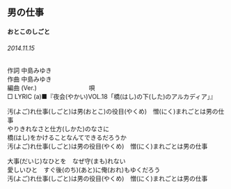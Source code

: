 ## 男の仕事
#### おとこのしごと
###### 2014.11.15


作詞     中島みゆき　　　　　   
作曲      中島みゆき  　　　   
編曲 (Ver.) 　　　　　　　　
唄  　　    
□ LYRIC (a)■『夜会(やかい)VOL.18「橋(はし)の下(した)のアルカディア」』  

汚(よご)れ仕事(しごと)は男(おとこ)の役目(やくめ)　憎(にく)まれごとは男の仕事  
やりきれなさと仕方(しかた)のなさに  
橋(はし)をかけることなんてできるだろうか  
汚(よご)れ仕事(しごと)は男の役目(やくめ)　憎(にく)まれごとは男の仕事  
  
大事(だいじ)なひとを　なぜ守(まも)れない  
愛しいひと　すぐ後(のち)(あと)に俺(おれ)もゆくだろう  
汚(よご)れ仕事(しごと)は男の役目(やくめ)　憎(にく)まれごとは男の仕事  